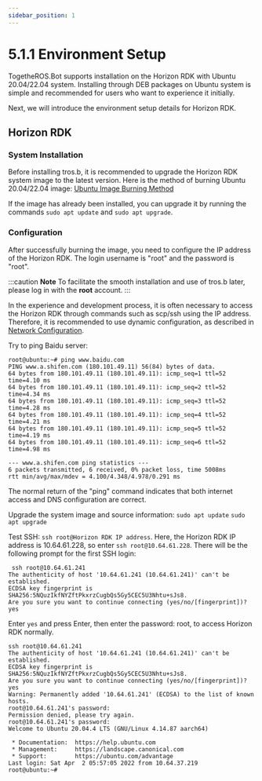 ```yaml
---
sidebar_position: 1
---
```

# 5.1.1 Environment Setup

TogetheROS.Bot supports installation on the Horizon RDK with  Ubuntu 20.04/22.04 system. Installing through DEB packages on Ubuntu system is simple and recommended for users who want to experience it initially.

Next, we will introduce the environment setup details for Horizon RDK.

## Horizon RDK

### System Installation

Before installing tros.b, it is recommended to upgrade the Horizon RDK system image to the latest version. Here is the method of burning  Ubuntu 20.04/22.04 image: [Ubuntu Image Burning Method](https://developer.horizon.cc/documents_rdk/installation/install_os)

If the image has already been installed, you can upgrade it by running the commands `sudo apt update` and `sudo apt upgrade`.

### Configuration

After successfully burning the image, you need to configure the IP address of the Horizon RDK. The login username is "root" and the password is "root".

:::caution **Note**
To facilitate the smooth installation and use of tros.b later, please log in with the **root** account.
:::

In the experience and development process, it is often necessary to access the Horizon RDK through commands such as scp/ssh using the IP address. Therefore, it is recommended to use dynamic configuration, as described in [Network Configuration](https://developer.horizon.cc/documents_rdk/configuration/network).

Try to ping Baidu server:

```shell
root@ubuntu:~# ping www.baidu.com
PING www.a.shifen.com (180.101.49.11) 56(84) bytes of data.
64 bytes from 180.101.49.11 (180.101.49.11): icmp_seq=1 ttl=52 time=4.10 ms
64 bytes from 180.101.49.11 (180.101.49.11): icmp_seq=2 ttl=52 time=4.34 ms
64 bytes from 180.101.49.11 (180.101.49.11): icmp_seq=3 ttl=52 time=4.28 ms
64 bytes from 180.101.49.11 (180.101.49.11): icmp_seq=4 ttl=52 time=4.21 ms
64 bytes from 180.101.49.11 (180.101.49.11): icmp_seq=5 ttl=52 time=4.19 ms
64 bytes from 180.101.49.11 (180.101.49.11): icmp_seq=6 ttl=52 time=4.98 ms

--- www.a.shifen.com ping statistics ---
6 packets transmitted, 6 received, 0% packet loss, time 5008ms
rtt min/avg/max/mdev = 4.100/4.348/4.978/0.291 ms
```
The normal return of the "ping" command indicates that both internet access and DNS configuration are correct.

Upgrade the system image and source information: `sudo apt update` `sudo apt upgrade`

Test SSH: `ssh root@Horizon RDK IP address`. Here, the Horizon RDK IP address is 10.64.61.228, so enter `ssh root@10.64.61.228`. There will be the following prompt for the first SSH login:

```shell
 ssh root@10.64.61.241
The authenticity of host '10.64.61.241 (10.64.61.241)' can't be established.
ECDSA key fingerprint is SHA256:5NQuzIkfNYZftPkxrzCugbQs5Gy5CEC5U3Nhtu+sJs8.
Are you sure you want to continue connecting (yes/no/[fingerprint])? yes
```

Enter `yes` and press Enter, then enter the password: root, to access Horizon RDK normally.

```dotnetcli
ssh root@10.64.61.241
The authenticity of host '10.64.61.241 (10.64.61.241)' can't be established.
ECDSA key fingerprint is SHA256:5NQuzIkfNYZftPkxrzCugbQs5Gy5CEC5U3Nhtu+sJs8.
Are you sure you want to continue connecting (yes/no/[fingerprint])? yes
Warning: Permanently added '10.64.61.241' (ECDSA) to the list of known hosts.
root@10.64.61.241's password:
Permission denied, please try again.
root@10.64.61.241's password:
Welcome to Ubuntu 20.04.4 LTS (GNU/Linux 4.14.87 aarch64)

 * Documentation:  https://help.ubuntu.com
 * Management:     https://landscape.canonical.com
 * Support:        https://ubuntu.com/advantage
Last login: Sat Apr  2 05:57:05 2022 from 10.64.37.219
root@ubuntu:~#
```
